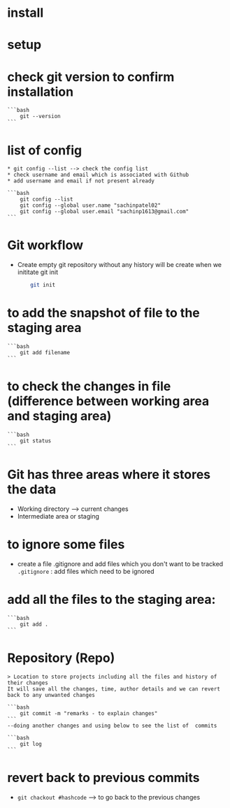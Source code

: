 
# install

# setup
# check git version to confirm installation
    ```bash
        git --version
    ```

# list of config
    * git config --list --> check the config list
    * check username and email which is associated with Github
    * add username and email if not present already

    ```bash
        git config --list
        git config --global user.name "sachinpatel02"
        git config --global user.email "sachinp1613@gmail.com"
    ```



# Git workflow
* Create empty git repository without any history will be create when we inititate git init

    ```bash
        git init
    ```
# to add the snapshot of file to the staging area
    ```bash
        git add filename
    ```
# to check the changes in file (difference between working area and staging area)
    ```bash
        git status
    ```
# Git has three areas where it stores the data
* Working directory --> current changes
* Intermediate area or staging

# to ignore some files
* create a file .gitignore and add files which you don't want to be tracked
    ` .gitignore` : add files which need to be ignored

# add all the files to the staging area:
    ```bash
        git add . 
    ```
# Repository (Repo)
    > Location to store projects including all the files and history of their changes
    It will save all the changes, time, author details and we can revert back to any unwanted changes

    ```bash
        git commit -m "remarks - to explain changes"
    ```
    --doing another changes and using below to see the list of  commits

    ```bash
        git log
    ```
# revert back to previous commits

* `git chackout #hashcode` --> to go back to the previous changes
